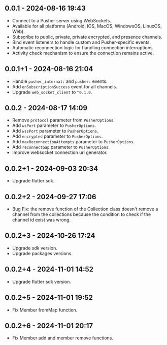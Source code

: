 ## 0.0.1 - 2024-08-16 19:43

- Connect to a Pusher server using WebSockets.
- Available for all platforms (Android, IOS, MacOS, WindowsOS, LinuxOS, Web).
- Subscribe to public, private, private encrypted, and presence channels.
- Bind event listeners to handle custom and Pusher-specific events.
- Automatic reconnection logic for handling connection interruptions.
- Activity check mechanism to ensure the connection remains active.

## 0.0.1+1 - 2024-08-16 21:04

- Handle `pusher_internal:` and `pusher:` events.
- Add `onSubscriptionSuccess` event for all channels.
- Upgrade `web_socket_client` to `^0.1.0`.

## 0.0.2 - 2024-08-17 14:09

- Remove `protocol` parameter from `PusherOptions`.
- Add `wsPort` parameter to `PusherOptions`.
- Add `wssPort` parameter to `PusherOptions`.
- Add `encrypted` parameter to `PusherOptions`.
- Add `maxReconnectionAttempts` parameter to `PusherOptions`.
- Add `reconnectGap` parameter to `PusherOptions`.
- Improve websocket connection uri generator.

## 0.0.2+1 - 2024-09-03 20:34

- Upgrade flutter sdk.

## 0.0.2+2 - 2024-09-27 17:06

- Bug Fix: the remove function of the Collection class doesn't remove a channel from the collections because the condition to check if the channel id exist was wrong.

## 0.0.2+3 - 2024-10-26 17:24

- Upgrade sdk version.
- Upgrade packages versions.

## 0.0.2+4 - 2024-11-01 14:52

- Upgrade flutter sdk version.

## 0.0.2+5 - 2024-11-01 19:52

- Fix Member fromMap function.

## 0.0.2+6 - 2024-11-01 20:17

- Fix Member add and member remove functions.
